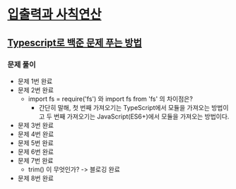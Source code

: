 
# [입출력과 사칙연산 ](https://www.acmicpc.net/step/1)
## [Typescript로 백준 문제 푸는 방법](https://velog.io/@kgunwoo26/TypeScript%EB%A1%9C-%EB%B0%B1%EC%A4%80-%EB%AC%B8%EC%A0%9C-%ED%92%80%EA%B8%B0)

### 문제 풀이
- 문제 1번 완료
- 문제 2번 완료
  - import fs = require('fs') 와 import fs from 'fs' 의 차이점은? 
    - 간단히 말해, 첫 번째 가져오기는 TypeScript에서 모듈을 가져오는 방법이고 두 번째 가져오기는 JavaScript(ES6+)에서 모듈을 가져오는 방법이다.
- 문제 3번 완료
- 문제 4번 완료
- 문제 5번 완료
- 문제 6번 완료
- 문제 7번 완료
  - trim() 이 무엇인가? -> 블로깅 완료
- 문제 8번 완료